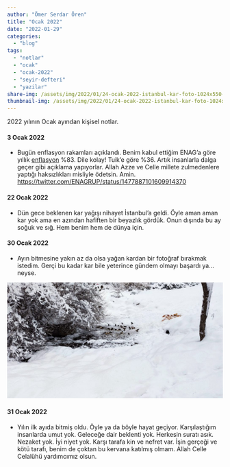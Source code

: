 ```yaml
---
author: "Ömer Serdar Ören"
title: "Ocak 2022"
date: "2022-01-29"
categories: 
  - "blog"
tags: 
  - "notlar"
  - "ocak"
  - "ocak-2022"
  - "seyir-defteri"
  - "yazilar"
share-img: /assets/img/2022/01/24-ocak-2022-istanbul-kar-foto-1024x550-1.jpeg
thumbnail-img: /assets/img/2022/01/24-ocak-2022-istanbul-kar-foto-1024x550-1.jpeg
---
```


2022 yılının Ocak ayından kişisel notlar.

#### 3 Ocak 2022

- Bugün enflasyon rakamları açıklandı. Benim kabul ettiğim ENAG’a göre yıllık [enflasyon](https://twitter.com/ENAGRUP/status/1477887101609914370) %83. Dile kolay! Tuik’e göre %36. Artık insanlarla dalga geçer gibi açıklama yapıyorlar. Allah Azze ve Celle millete zulmedenlere yaptığı haksızlıkları misliyle ödetsin. Amin. <https://twitter.com/ENAGRUP/status/1477887101609914370>

#### 22 Ocak 2022

- Dün gece beklenen kar yağışı nihayet İstanbul’a geldi. Öyle aman aman kar yok ama en azından hafiften bir beyazlık gördük. Onun dışında bu ay soğuk ve sığ. Hem benim hem de dünya için.

#### 30 Ocak 2022

- Ayın bitmesine yakın az da olsa yağan kardan bir fotoğraf bırakmak istedim. Gerçi bu kadar kar bile yeterince gündem olmayı başardı ya… neyse.

![](/assets/img/2022/01/24-ocak-2022-istanbul-kar-foto-1024x550-1.jpeg)

#### 31 Ocak 2022

- Yılın ilk ayıda bitmiş oldu. Öyle ya da böyle hayat geçiyor. Karşılaştığım insanlarda umut yok. Geleceğe dair beklenti yok. Herkesin suratı asık. Nezaket yok. İyi niyet yok. Karşı tarafa kin ve nefret var. İşin gerçeği ve kötü tarafı, benim de çoktan bu kervana katılmış olmam. Allah Celle Celalühü yardımcımız olsun.
